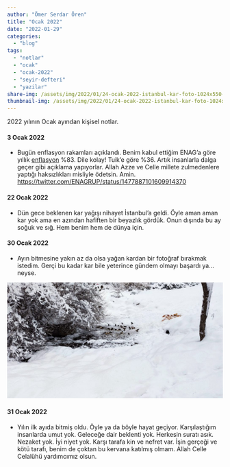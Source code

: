 ```yaml
---
author: "Ömer Serdar Ören"
title: "Ocak 2022"
date: "2022-01-29"
categories: 
  - "blog"
tags: 
  - "notlar"
  - "ocak"
  - "ocak-2022"
  - "seyir-defteri"
  - "yazilar"
share-img: /assets/img/2022/01/24-ocak-2022-istanbul-kar-foto-1024x550-1.jpeg
thumbnail-img: /assets/img/2022/01/24-ocak-2022-istanbul-kar-foto-1024x550-1.jpeg
---
```


2022 yılının Ocak ayından kişisel notlar.

#### 3 Ocak 2022

- Bugün enflasyon rakamları açıklandı. Benim kabul ettiğim ENAG’a göre yıllık [enflasyon](https://twitter.com/ENAGRUP/status/1477887101609914370) %83. Dile kolay! Tuik’e göre %36. Artık insanlarla dalga geçer gibi açıklama yapıyorlar. Allah Azze ve Celle millete zulmedenlere yaptığı haksızlıkları misliyle ödetsin. Amin. <https://twitter.com/ENAGRUP/status/1477887101609914370>

#### 22 Ocak 2022

- Dün gece beklenen kar yağışı nihayet İstanbul’a geldi. Öyle aman aman kar yok ama en azından hafiften bir beyazlık gördük. Onun dışında bu ay soğuk ve sığ. Hem benim hem de dünya için.

#### 30 Ocak 2022

- Ayın bitmesine yakın az da olsa yağan kardan bir fotoğraf bırakmak istedim. Gerçi bu kadar kar bile yeterince gündem olmayı başardı ya… neyse.

![](/assets/img/2022/01/24-ocak-2022-istanbul-kar-foto-1024x550-1.jpeg)

#### 31 Ocak 2022

- Yılın ilk ayıda bitmiş oldu. Öyle ya da böyle hayat geçiyor. Karşılaştığım insanlarda umut yok. Geleceğe dair beklenti yok. Herkesin suratı asık. Nezaket yok. İyi niyet yok. Karşı tarafa kin ve nefret var. İşin gerçeği ve kötü tarafı, benim de çoktan bu kervana katılmış olmam. Allah Celle Celalühü yardımcımız olsun.
